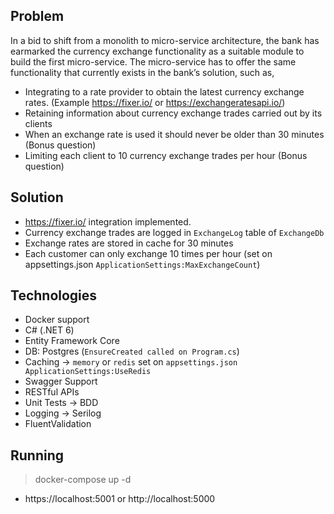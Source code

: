 ## Problem

In a bid to shift from a monolith to micro-service architecture, the bank has earmarked the currency
exchange functionality as a suitable module to build the first micro-service. The micro-service has to
offer the same functionality that currently exists in the bank’s solution, such as,

- Integrating to a rate provider to obtain the latest currency exchange rates. (Example
  https://fixer.io/ or https://exchangeratesapi.io/)
- Retaining information about currency exchange trades carried out by its clients
- When an exchange rate is used it should never be older than 30 minutes (Bonus question)
- Limiting each client to 10 currency exchange trades per hour (Bonus question)

## Solution

- https://fixer.io/ integration implemented.
- Currency exchange trades are logged in `ExchangeLog` table of `ExchangeDb`
- Exchange rates are stored in cache for 30 minutes
- Each customer can only exchange 10 times per hour (set on appsettings.json `ApplicationSettings:MaxExchangeCount`)

## Technologies

- Docker support
- C# (.NET 6)
- Entity Framework Core
- DB: Postgres (`EnsureCreated called on Program.cs`)
- Caching -> `memory` or `redis` set on `appsettings.json ApplicationSettings:UseRedis`
- Swagger Support
- RESTful APIs
- Unit Tests -> BDD
- Logging -> Serilog
- FluentValidation

## Running

> docker-compose up -d

- https://localhost:5001 or http://localhost:5000